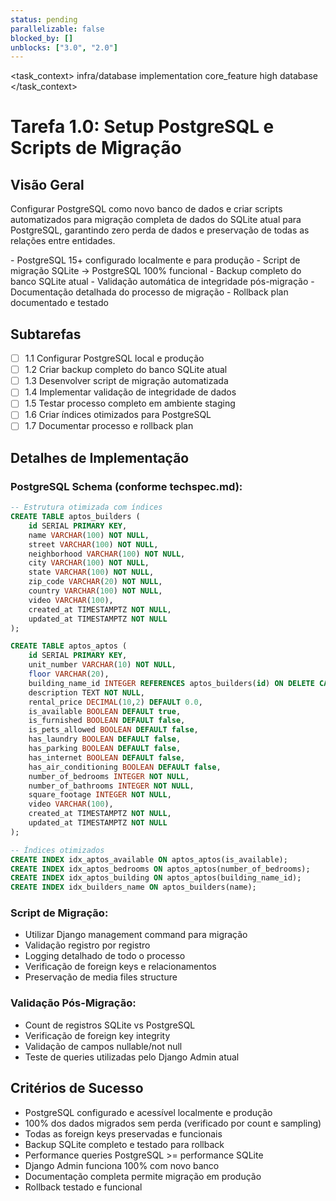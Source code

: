 ```yaml
---
status: pending
parallelizable: false
blocked_by: []
unblocks: ["3.0", "2.0"]
---
```


<task_context>
<domain>infra/database</domain>
<type>implementation</type>
<scope>core_feature</scope>
<complexity>high</complexity>
<dependencies>database</dependencies>
</task_context>

# Tarefa 1.0: Setup PostgreSQL e Scripts de Migração

## Visão Geral

Configurar PostgreSQL como novo banco de dados e criar scripts automatizados para migração completa de dados do SQLite atual para PostgreSQL, garantindo zero perda de dados e preservação de todas as relações entre entidades.

<requirements>
- PostgreSQL 15+ configurado localmente e para produção
- Script de migração SQLite → PostgreSQL 100% funcional
- Backup completo do banco SQLite atual
- Validação automática de integridade pós-migração
- Documentação detalhada do processo de migração
- Rollback plan documentado e testado
</requirements>

## Subtarefas

- [ ] 1.1 Configurar PostgreSQL local e produção
- [ ] 1.2 Criar backup completo do banco SQLite atual
- [ ] 1.3 Desenvolver script de migração automatizada
- [ ] 1.4 Implementar validação de integridade de dados
- [ ] 1.5 Testar processo completo em ambiente staging
- [ ] 1.6 Criar índices otimizados para PostgreSQL
- [ ] 1.7 Documentar processo e rollback plan

## Detalhes de Implementação

### PostgreSQL Schema (conforme techspec.md):

```sql
-- Estrutura otimizada com índices
CREATE TABLE aptos_builders (
    id SERIAL PRIMARY KEY,
    name VARCHAR(100) NOT NULL,
    street VARCHAR(100) NOT NULL,
    neighborhood VARCHAR(100) NOT NULL,
    city VARCHAR(100) NOT NULL,
    state VARCHAR(100) NOT NULL,
    zip_code VARCHAR(20) NOT NULL,
    country VARCHAR(100) NOT NULL,
    video VARCHAR(100),
    created_at TIMESTAMPTZ NOT NULL,
    updated_at TIMESTAMPTZ NOT NULL
);

CREATE TABLE aptos_aptos (
    id SERIAL PRIMARY KEY,
    unit_number VARCHAR(10) NOT NULL,
    floor VARCHAR(20),
    building_name_id INTEGER REFERENCES aptos_builders(id) ON DELETE CASCADE,
    description TEXT NOT NULL,
    rental_price DECIMAL(10,2) DEFAULT 0.0,
    is_available BOOLEAN DEFAULT true,
    is_furnished BOOLEAN DEFAULT false,
    is_pets_allowed BOOLEAN DEFAULT false,
    has_laundry BOOLEAN DEFAULT false,
    has_parking BOOLEAN DEFAULT false,
    has_internet BOOLEAN DEFAULT false,
    has_air_conditioning BOOLEAN DEFAULT false,
    number_of_bedrooms INTEGER NOT NULL,
    number_of_bathrooms INTEGER NOT NULL,
    square_footage INTEGER NOT NULL,
    video VARCHAR(100),
    created_at TIMESTAMPTZ NOT NULL,
    updated_at TIMESTAMPTZ NOT NULL
);

-- Índices otimizados
CREATE INDEX idx_aptos_available ON aptos_aptos(is_available);
CREATE INDEX idx_aptos_bedrooms ON aptos_aptos(number_of_bedrooms);
CREATE INDEX idx_aptos_building ON aptos_aptos(building_name_id);
CREATE INDEX idx_builders_name ON aptos_builders(name);
```

### Script de Migração:
- Utilizar Django management command para migração
- Validação registro por registro
- Logging detalhado de todo o processo
- Verificação de foreign keys e relacionamentos
- Preservação de media files structure

### Validação Pós-Migração:
- Count de registros SQLite vs PostgreSQL
- Verificação de foreign key integrity
- Validação de campos nullable/not null
- Teste de queries utilizadas pelo Django Admin atual

## Critérios de Sucesso

- PostgreSQL configurado e acessível localmente e produção
- 100% dos dados migrados sem perda (verificado por count e sampling)
- Todas as foreign keys preservadas e funcionais
- Backup SQLite completo e testado para rollback
- Performance queries PostgreSQL >= performance SQLite
- Django Admin funciona 100% com novo banco
- Documentação completa permite migração em produção
- Rollback testado e funcional